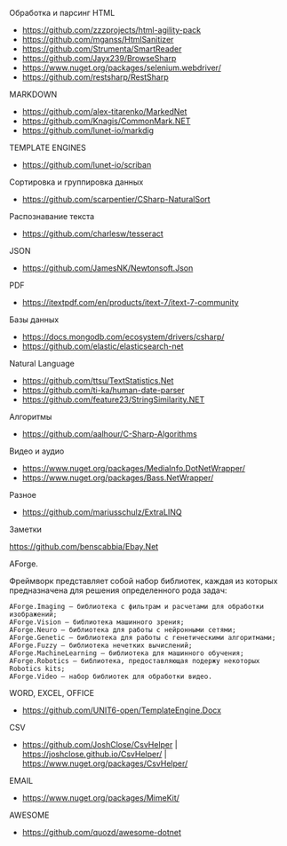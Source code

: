 Обработка и парсинг HTML

* https://github.com/zzzprojects/html-agility-pack
* https://github.com/mganss/HtmlSanitizer
* https://github.com/Strumenta/SmartReader
* https://github.com/Jayx239/BrowseSharp
* https://www.nuget.org/packages/selenium.webdriver/
* https://github.com/restsharp/RestSharp

MARKDOWN

* https://github.com/alex-titarenko/MarkedNet
* https://github.com/Knagis/CommonMark.NET
* https://github.com/lunet-io/markdig

TEMPLATE ENGINES

* https://github.com/lunet-io/scriban

Сортировка и группировка данных

* https://github.com/scarpentier/CSharp-NaturalSort

Распознавание текста

* https://github.com/charlesw/tesseract

JSON

* https://github.com/JamesNK/Newtonsoft.Json

PDF

* https://itextpdf.com/en/products/itext-7/itext-7-community

Базы данных

* https://docs.mongodb.com/ecosystem/drivers/csharp/
* https://github.com/elastic/elasticsearch-net


Natural Language

* https://github.com/ttsu/TextStatistics.Net
* https://github.com/ti-ka/human-date-parser
* https://github.com/feature23/StringSimilarity.NET

Алгоритмы

* https://github.com/aalhour/C-Sharp-Algorithms

Видео и аудио

* https://www.nuget.org/packages/MediaInfo.DotNetWrapper/
* https://www.nuget.org/packages/Bass.NetWrapper/


Разное

* https://github.com/mariusschulz/ExtraLINQ

Заметки

https://github.com/benscabbia/Ebay.Net

AForge.

Фреймворк представляет собой набор библиотек, каждая из которых предназначена для решения определенного рода задач:

    AForge.Imaging – библиотека с фильтрам и расчетами для обработки изображений;
    AForge.Vision – библиотека машинного зрения;
    AForge.Neuro – библиотека для работы с нейронными сетями;
    AForge.Genetic – библиотека для работы с генетическими алгоритмами;
    AForge.Fuzzy – библиотека нечетких вычислений;
    AForge.MachineLearning – библиотека для машинного обучения;
    AForge.Robotics – библиотека, предоставляющая подержу некоторых Robotics kits;
    AForge.Video – набор библиотек для обработки видео.

WORD, EXCEL, OFFICE

* https://github.com/UNIT6-open/TemplateEngine.Docx

CSV

* https://github.com/JoshClose/CsvHelper | https://joshclose.github.io/CsvHelper/ | https://www.nuget.org/packages/CsvHelper/

EMAIL

* https://www.nuget.org/packages/MimeKit/


AWESOME

* https://github.com/quozd/awesome-dotnet
